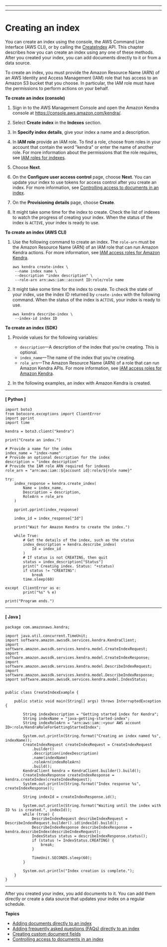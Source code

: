 --------

--------

# Creating an index<a name="create-index"></a>

You can create an index using the console, the AWS Command Line Interface \(AWS CLI\), or by calling the [CreateIndex](API_CreateIndex.md) API\. This chapter describes how you can create an index using any one of these methods\. After you created your index, you can add documents directly to it or from a data source\.

To create an index, you must provide the Amazon Resource Name \(ARN\) of an AWS Identity and Access Management \(IAM\) role that has access to an Amazon S3 bucket that you choose\. In particular, the IAM role must have the permissions to perform actions on your behalf\.

**To create an index \(console\)**

1. Sign in to the AWS Management Console and open the Amazon Kendra console at [https://console\.aws\.amazon\.com/kendra/](https://console.aws.amazon.com/kendra/)\.

1. Select **Create index** in the **Indexes** section\.

1. In **Specify index details**, give your index a name and a description\.

1. In **IAM role** provide an IAM role\. To find a role, choose from roles in your account that contain the word "kendra" or enter the name of another role\. For more information about the permissions that the role requires, see [IAM roles for indexes](iam-roles.md#iam-roles-index)\.

1. Choose **Next**\.

1. On the **Configure user access control** page, choose **Next**\. You can update your index to use tokens for access control after you create an index\. For more information, see [Controlling access to documents in an index](create-index-access-control.md)\. 

1. On the **Provisioning details** page, choose **Create**\.

1. It might take some time for the index to create\. Check the list of indexes to watch the progress of creating your index\. When the status of the index is `ACTIVE`, your index is ready to use\.

**To create an index \(AWS CLI\)**

1. Use the following command to create an index\. The `role-arn` must be the Amazon Resource Name \(ARN\) of an IAM role that can run Amazon Kendra actions\. For more information, see [IAM access roles for Amazon Kendra](iam-roles.md)\.

   ```
   aws kendra create-index \
    --name index name \
    --description "index description" \
    --role-arn arn:aws:iam::account ID:role/role name
   ```

1. It might take some time for the index to create\. To check the state of your index, use the index ID returned by `create-index` with the following command\. When the status of the index is `ACTIVE`, your index is ready to use\.

   ```
   aws kendra describe-index \
    --index-id index ID
   ```

**To create an index \(SDK\)**

1. Provide values for the following variables:
   + `description`—A description of the index that you're creating\. This is optional\.
   + `index_name`—The name of the index that you're creating\.
   + `role_arn`—The Amazon Resource Name \(ARN\) of a role that can run Amazon Kendra APIs\. For more information, see [IAM access roles for Amazon Kendra](iam-roles.md)\.

1. In the following examples, an index with Amazon Kendra is created\.

------
#### [ Python ]

   ```
   import boto3
   from botocore.exceptions import ClientError
   import pprint
   import time
   
   kendra = boto3.client("kendra")
   
   print("Create an index.")
   
   # Provide a name for the index
   index_name = "index-name"
   # Provide an optional description for the index
   description = "index description"
   # Provide the IAM role ARN required for indexes
   role_arn = "arn:aws:iam::${account id}:role/${role name}"
   
   try:
       index_response = kendra.create_index(
           Name = index_name,
           Description = description,
           RoleArn = role_arn
       )
   
       pprint.pprint(index_response)
   
       index_id = index_response["Id"]
   
       print("Wait for Amazon Kendra to create the index.")
   
       while True:
           # Get the details of the index, such as the status
           index_description = kendra.describe_index(
               Id = index_id
           )
           # If status is not CREATING, then quit
           status = index_description["Status"]
           print(" Creating index. Status: "+status)
           if status != "CREATING":
               break
           time.sleep(60)
   
   except  ClientError as e:
           print("%s" % e)
   
   print("Program ends.")
   ```

------
#### [ Java ]

   ```
   package com.amazonaws.kendra;
   
   import java.util.concurrent.TimeUnit;
   import software.amazon.awssdk.services.kendra.KendraClient;
   import software.amazon.awssdk.services.kendra.model.CreateIndexRequest;
   import software.amazon.awssdk.services.kendra.model.CreateIndexResponse;
   import software.amazon.awssdk.services.kendra.model.DescribeIndexRequest;
   import software.amazon.awssdk.services.kendra.model.DescribeIndexResponse;
   import software.amazon.awssdk.services.kendra.model.IndexStatus;
   
   
   public class CreateIndexExample {
   
       public static void main(String[] args) throws InterruptedException {
   
           String indexDescription = "Getting started index for Kendra";
           String indexName = "java-getting-started-index";
           String indexRoleArn = "arn:aws:iam::<your AWS account ID>:role/KendraRoleForGettingStartedIndex";
   
           System.out.println(String.format("Creating an index named %s", indexName));
           CreateIndexRequest createIndexRequest = CreateIndexRequest
               .builder()
               .description(indexDescription)
               .name(indexName)
               .roleArn(indexRoleArn)
               .build();
           KendraClient kendra = KendraClient.builder().build();
           CreateIndexResponse createIndexResponse = kendra.createIndex(createIndexRequest);
           System.out.println(String.format("Index response %s", createIndexResponse));
   
           String indexId = createIndexResponse.id();
   
           System.out.println(String.format("Waiting until the index with ID %s is created.", indexId));
           while (true) {
               DescribeIndexRequest describeIndexRequest = DescribeIndexRequest.builder().id(indexId).build();
               DescribeIndexResponse describeIndexResponse = kendra.describeIndex(describeIndexRequest);
               IndexStatus status = describeIndexResponse.status();
               if (status != IndexStatus.CREATING) {
                   break;
               }
   
               TimeUnit.SECONDS.sleep(60);
           }
   
           System.out.println("Index creation is complete.");
       }
   }
   ```

------

After you created your index, you add documents to it\. You can add them directly or create a data source that updates your index on a regular schedule\.

**Topics**
+ [Adding documents directly to an index](in-adding-documents.md)
+ [Adding frequently asked questions \(FAQs\) directly to an index](in-creating-faq.md)
+ [Creating custom document fields](custom-attributes.md)
+ [Controlling access to documents in an index](create-index-access-control.md)